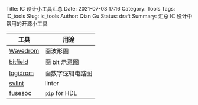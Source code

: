 Title: IC 设计小工具汇总
Date: 2021-07-03 17:16
Category: Tools
Tags: IC_tools
Slug: ic_tools
Author: Qian Gu
Status: draft
Summary: 汇总 IC 设计中常用的开源小工具

| 工具                  | 用途 |
| -------------------- | ------------- |
| [Wavedrom][wavedrom] | 画波形图        |
| [bitfield][bitfield] | 画 bit 示意图   |
| [logidrom][logidrom] | 画数字逻辑电路图 |
| [svlint][svlint]     | linter        |
| [fusesoc][fusesoc]   | `pip` for HDL |

[wavedrom]: https://github.com/wavedrom/wavedrom
[bitfield]: https://github.com/wavedrom/bitfield
[logidrom]: https://github.com/wavedrom/logidrom
[svlint]: https://github.com/dalance/svlint
[fusesoc]: https://github.com/olofk/fusesoc